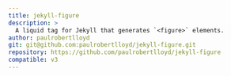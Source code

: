```yaml
---
title: jekyll-figure
description: >
  A liquid tag for Jekyll that generates `<figure>` elements.
author: paulrobertlloyd
git: git@github.com:paulrobertlloyd/jekyll-figure.git
repository: https://github.com/paulrobertlloyd/jekyll-figure
compatible: v3
---
```

